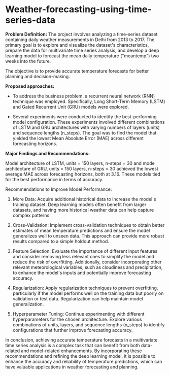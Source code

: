 # Weather-forecasting-using-time-series-data

**Problem Definition:**
The project involves analyzing a time-series dataset containing daily weather measurements in Delhi from 2013 to 2017. The primary goal is to explore and visualize the dataset's characteristics, prepare the data for multivariate time series analysis, and develop a deep learning model to forecast the mean daily temperature ("meantemp") two weeks into the future.

The objective is to provide accurate temperature forecasts for better planning and decision-making.

**Proposed approaches:**
- To address the business problem, a recurrent neural network (RNN) technique was employed. Specifically, Long Short-Term Memory (LSTM) and Gated Recurrent Unit (GRU) models were explored.

- Several experiments were conducted to identify the best-performing model configuration. These experiments involved different combinations of LSTM and GRU architectures with varying numbers of layers (units) and sequence lengths (n_steps). The goal was to find the model that yielded the lowest Mean Absolute Error (MAE) across different forecasting horizons.

**Major Findings and Recommendations:**

Model architecture of LSTM, units = 150 layers, n-steps = 30 and mode architecture of GRU, units = 150 layers, n-steps = 30 achieved the lowest average MAE across forecasting horizons, both at 3.16. These models tied for the best performance in terms of accuracy.

Recommendations to Improve Model Performance:

1. More Data: Acquire additional historical data to increase the model's training dataset. Deep learning models often benefit from larger datasets, and having more historical weather data can help capture complex patterns.

2. Cross-Validation: Implement cross-validation techniques to obtain better estimates of mean temperature predictions and ensure the model generalizes well to unseen data. This approach can provide more robust results compared to a simple holdout method.

3. Feature Selection: Evaluate the importance of different input features and consider removing less relevant ones to simplify the model and reduce the risk of overfitting. Additionally, consider incorporating other relevant meteorological variables, such as cloudiness and precipitation, to enhance the model's inputs and potentially improve forecasting accuracy.

4. Regularization: Apply regularization techniques to prevent overfitting, particularly if the model performs well on the training data but poorly on validation or test data. Regularization can help maintain model generalization.

5. Hyperparameter Tuning: Continue experimenting with different hyperparameters for the chosen architecture. Explore various combinations of units, layers, and sequence lengths (n_steps) to identify configurations that further improve forecasting accuracy.

In conclusion, achieving accurate temperature forecasts in a multivariate time series analysis is a complex task that can benefit from both data-related and model-related enhancements. By incorporating these recommendations and refining the deep learning model, it is possible to enhance the accuracy and reliability of temperature predictions, which can have valuable applications in weather forecasting and planning.

